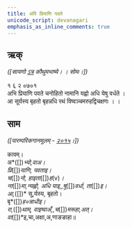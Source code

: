 ```yaml
---
title: अपि प्रियाणि पवते 
unicode_script: devanagari  
emphasis_as_inline_comments: true
---   
```


## ऋक्

*([सायणो [ऽत्र](https://archive.org/details/SamaVedaSanhitaWithSayanabhashyaVolume1SatyavrataSamasrami1874bis/page/n247&sa=D&ust=1542564218916000) कौथुमभाष्ये। । सोमः।])*

१ ६ २ ०७०१   
अभि प्रियाणि पवते चनोहितो नामानि यह्वो अधि येषु वर्धते  ।  
आ सूर्यस्य बृहतो बृहन्नधि रथं विष्वञ्चमरुहद्विचक्षणः  । ।


## साम

*([पारम्परिकगानमूलम् - [२०१५](https://archive.org/stream/sAmaveda-jaiminIya-paravastu-paramparA-docs/UDAKA%20SAANTHI%20SAAMAANI#page/n2/mode/1up&sa=D&ust=1542425956390000)।])*

कावम्।  
अ*([])*भ्यो,वाअ।  
प्रि*([])*याणि, पवताइ।  
च*([])*नो, हाइता*([])*ह*(v)*।  
ना*([])*मा,न्यह्वो, अधि याइ,,षु*([])*वर्धा, ता*([])*इ।  
आ,*([])* सू,र्यस्य, बृहतो।  
बृ*([])*ह०न्नाधीइ।  
रा,*([])*थाम्, वाइष्वाअँ,,च*([])*मरूहा,अत्।  
वा*([])*इ,चा,अक्षा,अ,णाङङाहा॥  